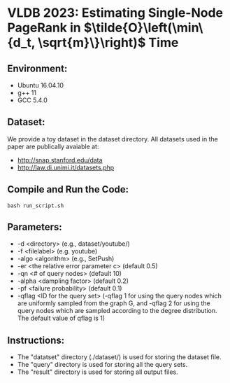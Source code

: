 # VLDB 2023: Estimating Single-Node PageRank in $\tilde{O}\left(\min\{d_t, \sqrt{m}\}\right)$ Time



## Environment:
- Ubuntu 16.04.10
- g++ 11
- GCC 5.4.0


## Dataset:
We provide a toy dataset in the dataset directory. All datasets used in the paper are publically avaiable at: 
- http://snap.stanford.edu/data
- http://law.di.unimi.it/datasets.php



## Compile and Run the Code:
```
bash run_script.sh
```




## Parameters:  
- -d \<directory\> (e.g., dataset/youtube/) 
- -f \<filelabel\> (e.g. youtube)
- -algo \<algorithm\> (e.g., SetPush)
- -er \<the relative error parameter c\> (default 0.5)
- -qn \<# of query nodes\> (default 10)
- -alpha \<dampling factor\> (default 0.2)
- -pf \<failure probability\> (default 0.1)
- -qflag \<ID for the query set\> (-qflag 1 for using the query nodes which are uniformly sampled from the graph G, and -qflag 2 for using the query nodes which are sampled according to the degree distribution. The default value of qflag is 1)



## Instructions:
- The "datatset" directory (./dataset/) is used for storing the dataset file. 
- The "query" directory is used for storing all the query sets. 
- The "result" directory is used for storing all output files. 
